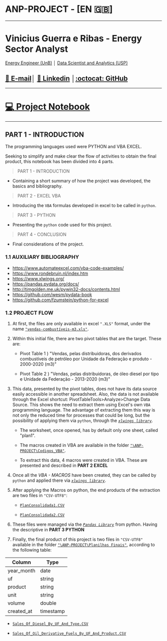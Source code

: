 # ANP-PROJECT - [EN :uk:]

---

# Vinicius Guerra e Ribas -  Energy Sector Analyst
[Energy Engineer (UnB)](https://www.unb.br/) │ [Data Scientist and Analytics (USP)](https://www5.usp.br/)


## [:email: E-mail](mailto:viniciusgribas@gmail.com?Subject=%5BANP-PROJECT%5D%20-%20Contact)│ [:dart: Linkedin](https://www.linkedin.com/in/vinicius-guerra-e-ribas/) │[:octocat: GitHub](https://github.com/viniciusgribas) 

---

# [:computer: Project Notebook](https://github.com/viniciusgribas/ANP-PROJECT/blob/3f3248700438ac43180c49b441712db51b439d5d/Codigos_Python/Notebook_Master.ipynb)

---

## PART 1 - INTRODUCTION
The programming languages used were PYTHON and VBA EXCEL.

Seeking to simplify and make clear the flow of activities to obtain the final product, this notebook has been divided into 4 parts.

> PART 1 - INTRODUCTION
 -  Containing a short summary of how the project was developed, the basics and bibliography.

> PART 2 - EXCEL VBA
 - Introducing the `VBA` formulas developed in excel to be called in `python`.

> PART 3 - PYTHON
 - Presenting the `python` code used for this project.

> PART 4 - CONCLUSION
 - Final considerations of the project.

### 1.1 AUXILIARY BIBLIOGRAPHY
 - https://www.automateexcel.com/vba-code-examples/
 - https://www.rondebruin.nl/index.htm
 - https://www.xlwings.org/
 - https://pandas.pydata.org/docs/
 - http://timgolden.me.uk/pywin32-docs/contents.html
 - https://github.com/wesm/pydata-book
 - https://github.com/fzumstein/python-for-excel

### 1.2 PROJECT FLOW

1) At first, the files are only available in excel `".XLS"` format, under the name [`"vendas-combustíveis-m3.xls"`](https://github.com/viniciusgribas/ANP-PROJECT/tree/main/assets).

2) Within this initial file, there are two pivot tables that are the target. These are:

    - Pivot Table 1 ) "Vendas, pelas distribuidoras, dos derivados combustíveis de petróleo por Unidade da Federação e produto - 2000-2020 (m3)"
    
    - Pivot Table 2 ) "Vendas, pelas distribuidoras, de óleo diesel por tipo e Unidade da Federação - 2013-2020 (m3)"

3) This data, presented by the pivot tables, does not have its data source easily accessible in another spreadsheet. Also, the data is not available through the Excel shortcut: PivotTableTools>Analyze>Change Data Source. This shows the need to extract them using Excel's own `VBA` programming language. The advantage of extracting them this way is not only the reduced time for processes that could be long, but the possibility of applying them via `python`, through the *[`xlwings library`](https://www.xlwings.org/)*.

     - The worksheet, once opened, has by default only one sheet, called "plan1".
     
     - The macros created in VBA are available in the folder [`"\ANP-PROJECT\Codigos_VBA"`](https://github.com/viniciusgribas/ANP-PROJECT/tree/main/Codigos_VBA).
     - To extract this data, 4 macros were created in VBA. These are presented and described in **PART 2 EXCEL**

4) Once all the *VBA - MACROS* have been created, they can be called by `python` and applied there via *[`xlwings library`](https://www.xlwings.org/)*.

5) After applying the Macros on python, the end products of the extraction are two files in `"CSV-UTF8"`:

    - [`PlanConsolidada1.CSV`](https://github.com/viniciusgribas/ANP-PROJECT/tree/main/assets)
       
    - [`PlanConsolidada2.CSV`](https://github.com/viniciusgribas/ANP-PROJECT/tree/main/assets)

6) These files were managed via the *[`Pandas Library`](https://pandas.pydata.org/)* from python. Having the descriptive in **PART 3 PYTHON**

7) Finally, the final product of this project is two files in `"CSV-UTF8"` available in the folder [`"\ANP-PROJECT\Planilhas Finais"`](https://github.com/viniciusgribas/ANP-PROJECT/tree/main/Planilhas%20Finais), according to the following table:

| Column     | Type      |
|------------|-----------|
| year_month | date      |
| uf         | string    |
| product    | string    |
| unit       | string    |
| volume     | double    |
| created_at | timestamp |

   - [`Sales_Of_Diesel_By_UF_And_Type.CSV`](https://github.com/viniciusgribas/ANP-PROJECT/tree/main/Planilhas%20Finais)

   - [`Sales_Of_Oil_Derivative_Fuels_By_UF_And_Product.CSV`](https://github.com/viniciusgribas/ANP-PROJECT/tree/main/Planilhas%20Finais)
